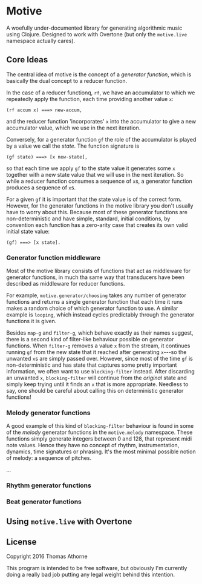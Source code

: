 # Motive

A woefully under-documented library for generating algorithmic music
using Clojure. Designed to work with Overtone (but only the
`motive.live` namespace actually cares).

## Core Ideas

The central idea of motive is the concept of a _generator function_,
which is basically the dual concept to a reducer function.

In the case of a reducer functionq, `rf`, we have an accumulator to
which we repeatedly apply the function, each time providing another
value `x`:

```
(rf accum x) ===> new-accum,
```

and the reducer function 'incorporates' `x` into the accumulator to
give a new accumulator value, which we use in the next iteration.

Conversely, for a generator function `gf` the role of the accumulator
is played by a value we call the _state_. The function signature is

```
(gf state) ===> [x new-state],
```

so that each time we apply `gf` to the state value it generates some
`x` together with a new state value that we will use in the next
iteration. So while a reducer function consumes a sequence of `x`s, a
generator function produces a sequence of `x`s.

For a given `gf` it is important that the state value is of the
correct form. However, for the generator functions in the motive
library you don't usually have to worry about this. Because most of
these generator functions are non-deterministic and have simple,
standard, initial conditions, by convention each function has a
zero-arity case that creates its own valid initial state value:

```
(gf) ===> [x state].
```

### Generator function middleware

Most of the motive library consists of functions that act as
middleware for generator functions, in much tha same way that
transducers have been described as middleware for reducer functions.

For example, `motive.generator/choosing` takes any number of generator
functions and returns a single generator function that each time it
runs makes a random choice of which generator function to use. A
similar example is `looping`, which instead cycles predictably through
the generator functions it is given.

Besides `map-g` and `filter-g`, which behave exactly as their names
suggest, there is a second kind of filter-like behaviour possible on
generator functions. When `filter-g` removes a value `x` from the
stream, it continues running `gf` from the new state that it reached
after generating `x`---so the unwanted `x`s are simply passed over.
However, since most of the time `gf` is non-deterministic and has
state that captures some pretty important information, we often want
to use `blocking-filter` instead. After discarding an unwanted `x`,
`blocking-filter` will continue from the *original* state and simply
keep trying until it finds an `x` that is more appropriate. Needless
to say, one should be careful about calling this on deterministic
generator functions!

### Melody generator functions

A good example of this kind of `blocking-filter` behaviour is found in
some of the _melody_ generator functions in the `motive.melody`
namespace. These functions simply generate integers between 0 and 128,
that represent midi note values. Hence they have no concept of rhythm,
instrumentation, dynamics, time signatures or phrasing. It's the most
minimal possible notion of melody: a sequence of pitches.

...

### Rhythm generator functions

### Beat generator functions

## Using `motive.live` with Overtone

## License

Copyright 2016 Thomas Athorne

This program is intended to be free software, but obviously I'm
currently doing a really bad job putting any legal weight behind this
intention.
